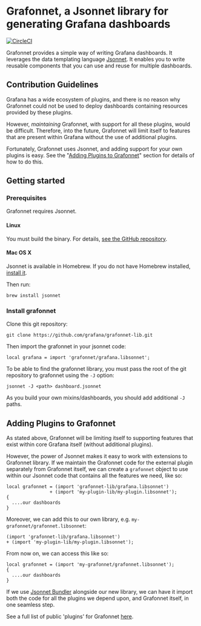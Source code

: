 # Grafonnet, a Jsonnet library for generating Grafana dashboards

[![CircleCI](https://circleci.com/gh/grafana/grafonnet-lib.svg?style=svg)](https://circleci.com/gh/grafana/grafonnet-lib)

Grafonnet provides a simple way of writing Grafana dashboards. It leverages the
data templating language [Jsonnet][jsonnet]. It enables you to write reusable
components that you can use and reuse for multiple dashboards.

## Contribution Guidelines
Grafana has a wide ecosystem of plugins, and there is no reason why Grafonnet
could not be used to deploy dashboards containing resources provided by
these plugins.

However, *maintaining* Grafonnet, with support for all these plugins, would be
difficult. Therefore, into the future, Grafonnet will limit itself to features
that are present within Grafana without the use of additional plugins.

Fortunately, Grafonnet uses Jsonnet, and adding support for your own plugins
is easy. See the "[Adding Plugins to Grafonnet](#adding-plugins-to-grafonnet)"
section for details of how to do this.

## Getting started

### Prerequisites

Grafonnet requires Jsonnet.

#### Linux

You must build the binary. For details, [see the GitHub
repository][jsonnetgh].

#### Mac OS X

Jsonnet is available in Homebrew. If you do not have Homebrew installed,
[install it][brew].

Then run:

```
brew install jsonnet
```

### Install grafonnet

Clone this git repository:

```
git clone https://github.com/grafana/grafonnet-lib.git
```

Then import the grafonnet in your jsonnet code:

```
local grafana = import 'grafonnet/grafana.libsonnet';
```

To be able to find the grafonnet library, you must pass the root of the git
repository to grafonnet using the `-J` option:

```
jsonnet -J <path> dashboard.jsonnet
```

As you build your own mixins/dashboards, you should add additional `-J` paths.

## Adding Plugins to Grafonnet

As stated above, Grafonnet will be limiting itself to supporting features
that exist within core Grafana itself (without additional plugins).

However, the power of Jsonnet makes it easy to work with extensions to
Grafonnet library. If we maintain the Grafonnet code for the external
plugin separately from Grafonnet itself, we can create a `grafonnet`
object to use within our Jsonnet code that contains all the features we
need, like so:

```jsonnet
local grafonnet = (import 'grafonnet-lib/grafana.libsonnet')
                + (import 'my-plugin-lib/my-plugin.libsonnet');
{
  ....our dashboards
}
```

Moreover, we can add this to our own library, e.g. `my-grafonnet/grafonnet.libsonnet`:

```jsonnet
(import 'grafonnet-lib/grafana.libsonnet')
+ (import 'my-plugin-lib/my-plugin.libsonnet');
```
From now on, we can access this like so:

```jsonnet
local grafonnet = (import 'my-grafonnet/grafonnet.libsonnet');
{
  ....our dashboards
}
```

If we use [Jsonnet Bundler](https://github.com/jsonnet-bundler/jsonnet-bundler)
alongside our new library, we can have it import both the code for all the
plugins we depend upon, and Grafonnet itself, in one seamless step.

See a full list of public 'plugins' for Grafonnet [here](plugins.md).

[brew]:https://brew.sh/
[jsonnet]:http://jsonnet.org/
[jsonnetgh]:https://github.com/google/jsonnet
